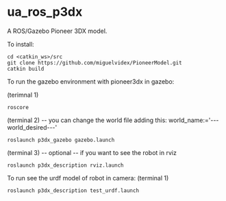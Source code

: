 ua_ros_p3dx
===========

A ROS/Gazebo Pioneer 3DX model.

To install:
```
cd <catkin_ws>/src
git clone https://github.com/miguelvidex/PioneerModel.git
catkin build
```
To run the gazebo environment with pioneer3dx in gazebo:

(terimnal 1)
```
roscore
```
(terminal 2)   --  you can change the world file adding this: world_name:='---world_desired---'
```
roslaunch p3dx_gazebo gazebo.launch 
```
(terminal 3)   -- optional --  if you want to see the robot in rviz 
```
roslaunch p3dx_description rviz.launch 
```
To run see the urdf model of robot in camera:
(terminal 1)
```
roslaunch p3dx_description test_urdf.launch
```